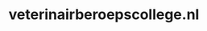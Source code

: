 ---
layout: post
title:  "veterinairberoepscollege.nl"
internal_url:  "/data/veterinairberoepscollege.nl.html"
categories: dutchgov
---